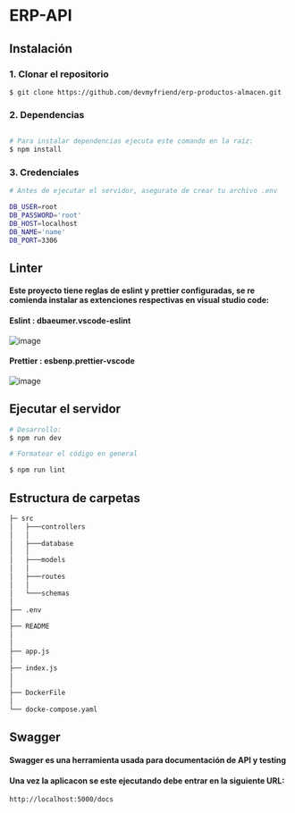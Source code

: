# ERP-API

## Instalación
### 1. Clonar el repositorio
    $ git clone https://github.com/devmyfriend/erp-productos-almacen.git
### 2. Dependencias
```bash

# Para instalar dependencias ejecuta este comando en la raíz:
$ npm install

```
### 3. Credenciales

```bash
# Antes de ejecutar el servidor, asegurate de crear tu archivo .env

DB_USER=root
DB_PASSWORD='root'
DB_HOST=localhost
DB_NAME='name'
DB_PORT=3306


```
## Linter
#### Este proyecto tiene reglas de eslint y prettier configuradas, se re comienda instalar as extenciones respectivas en visual studio code:

#### Eslint : dbaeumer.vscode-eslint

![image](https://user-images.githubusercontent.com/85807291/223141938-3e1dc625-0ca6-4074-b227-9dcfb6aadf47.png)


#### Prettier : esbenp.prettier-vscode

![image](https://user-images.githubusercontent.com/85807291/223141790-e59a323f-834b-461f-bccf-c767ce136354.png)


## Ejecutar el servidor
```bash
# Desarrollo:
$ npm run dev

# Formatear el código en general

$ npm run lint
```



## Estructura de carpetas
```bash
├─ src
│   ├───controllers
│   │
│   ├───database
│   │
│   ├───models
│   │
│   ├───routes
│   │
│   └───schemas
│
├── .env
│
├── README
│
│
├── app.js
│
├── index.js
│
│
├── DockerFile
│ 
└── docke-compose.yaml
```

## Swagger

#### Swagger es una herramienta usada para documentación de API y testing

#### Una vez la aplicacon se este ejecutando debe entrar en la siguiente URL:

    http://localhost:5000/docs




